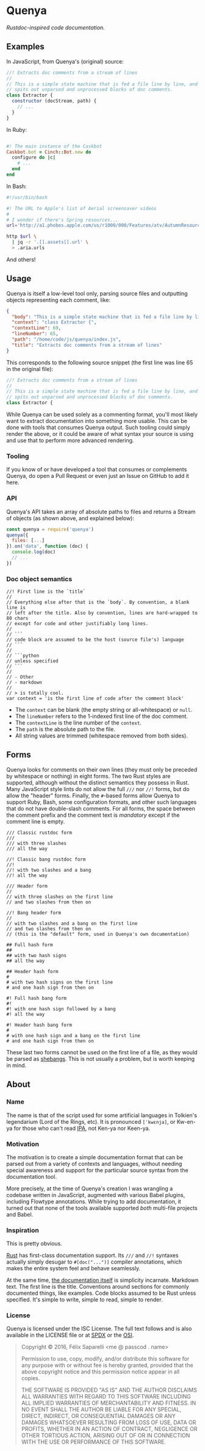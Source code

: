 # Quenya

_Rustdoc-inspired code documentation._

## Examples

In JavaScript, from Quenya's (original) source:

```js
//! Extracts doc comments from a stream of lines
//
// This is a simple state machine that is fed a file line by line, and
// spits out unparsed and unprocessed blocks of doc comments.
class Extractor {
  constructor (docStream, path) {
    // ...
  }
}
```

In Ruby:

```ruby

#! The main instance of the Caskbot
Caskbot.bot = Cinch::Bot.new do
  configure do |c|
    # ...
  end
end
```

In Bash:

```bash
#!/usr/bin/bash

#! The URL to Apple's list of Aerial screensaver videos
#
# I wonder if there's Spring resources...
url='http://a1.phobos.apple.com/us/r1000/000/Features/atv/AutumnResources/...'

http $url \
  | jq -r '.[].assets[].url' \
  > .aria.urls
```

And others!

## Usage

Quenya is itself a low-level tool only, parsing source files and outputting
objects representing each comment, like:

```json
{
  "body": "This is a simple state machine that is fed a file line by line, and\nspits out unparsed and unprocessed blocks of doc comments.",
  "context": "class Extractor {",
  "contextLine": 69,
  "lineNumber": 65,
  "path": "/home/code/js/quenya/index.js",
  "title": "Extracts doc comments from a stream of lines"
}
```

This corresponds to the following source snippet (the first line was line 65 in
the original file):

```js
//! Extracts doc comments from a stream of lines
//
// This is a simple state machine that is fed a file line by line, and
// spits out unparsed and unprocessed blocks of doc comments.
class Extractor {
```

While Quenya can be used solely as a commenting format, you'll most likely
want to extract documentation into something more usable. This can be done with
tools that consumes Quenya output. Such tooling could simply render the above,
or it could be aware of what syntax your source is using and use that to
perform more advanced rendering.

### Tooling

If you know of or have developed a tool that consumes or complements Quenya,
do open a Pull Request or even just an Issue on GitHub to add it here.

### API

Quenya's API takes an array of absolute paths to files and returns a Stream of objects (as shown above, and explained below):

```js
const quenya = require('quenya')
quenya({
  files: [...]
}).on('data', function (doc) {
  console.log(doc)
  // ...
})
```

### Doc object semantics

```
//! First line is the `title`
//
// Everything else after that is the `body`. By convention, a blank line is
// left after the title. Also by convention, lines are hard-wrapped to 80 chars
// except for code and other justifiably long lines.
//
// ```
// code block are assumed to be the host (source file's) language
// ```
//
// ```python
// unless specified
// ```
//
// - Other
// - markdown
//
// > is totally cool.
var context = 'is the first line of code after the comment block'
```

- The `context` can be blank (the empty string or all-whitespace) or `null`.
- The `lineNumber` refers to the 1-indexed first line of the doc comment.
- The `contextLine` is the line number of the `context`.
- The `path` is the absolute path to the file.
- All string values are trimmed (whitespace removed from both sides).

## Forms

Quenya looks for comments on their own lines (they must only be preceded by
whitespace or nothing) in eight forms. The two Rust styles are supported,
although without the distinct semantics they possess in Rust. Many JavaScript
style lints do not allow the full `///` nor `//!` forms, but do allow the
"header" forms. Finally, the `#`-based forms allow Quenya to support Ruby,
Bash, some configuration formats, and other such languages that do not have
double-slash comments. For all forms, the space between the comment prefix and
the comment text is _mandatory_ except if the comment line is empty.

```
/// Classic rustdoc form
///
/// with three slashes
/// all the way

//! Classic bang rustdoc form
//!
//! with two slashes and a bang
//! all the way

/// Header form
//
// with three slashes on the first line
// and two slashes from then on

//! Bang header form
//
// with two slashes and a bang on the first line
// and two slashes from then on
// (this is the "default" form, used in Quenya's own documentation)

## Full hash form
##
## with two hash signs
## all the way

## Header hash form
#
# with two hash signs on the first line
# and one hash sign from then on

#! Full hash bang form
#!
#! with one hash sign followed by a bang
#! all the way

#! Header hash bang form
#
# with one hash sign and a bang on the first line
# and one hash sign from then on
```

These last two forms cannot be used on the first line of a file, as they would
be parsed as [shebangs]. This is not usually a problem, but is worth keeping in
mind.

[shebangs]: https://en.wikipedia.org/wiki/Shebang_%28Unix%29

## About

### Name

The name is that of the script used for some artificial languages in Tolkien's
legendarium (Lord of the Rings, etc). It is pronounced `[ˈkwɛnja]`, or Kw-en-ya
for those who can't read [IPA], not Ken-ya nor Keen-ya.

[IPA]: https://en.wikipedia.org/wiki/Help:IPA

### Motivation

The motivation is to create a simple documentation format that can be parsed
out from a variety of contexts and languages, without needing special awareness
and support for the particular source syntax from the documentation tool.

More precisely, at the time of Quenya's creation I was wrangling a codebase
written in JavaScript, augmented with various Babel plugins, including Flowtype
annotations. While trying to add documentation, it turned out that none of the
tools available supported _both_ multi-file projects and Babel.

### Inspiration

This is pretty obvious.

[Rust] has first-class documentation support. Its `///` and `//!` syntaxes
actually simply desugar to `#[doc("...")]` compiler annotations, which makes
the entire system feel and behave seamlessly.

At the same time, [the documentation itself][rustdoc] is simplicity incarnate.
Markdown text. The first line is the title. Conventions around sections for
commonly documented things, like examples. Code blocks assumed to be Rust
unless specified. It's simple to write, simple to read, simple to render.

[Rust]: https://rust-lang.org
[rustdoc]: https://doc.rust-lang.org/book/documentation.html

### License

Quenya is licensed under the ISC License. The full text follows and is also
available in the LICENSE file or at [SPDX][spdx-isc] or the [OSI][osi-isc].

> Copyright © 2016, Félix Saparelli <me @ passcod . name>
>
> Permission to use, copy, modify, and/or distribute this software for any
> purpose with or without fee is hereby granted, provided that the above
> copyright notice and this permission notice appear in all copies.
>
> THE SOFTWARE IS PROVIDED "AS IS" AND THE AUTHOR DISCLAIMS ALL WARRANTIES WITH
> REGARD TO THIS SOFTWARE INCLUDING ALL IMPLIED WARRANTIES OF MERCHANTABILITY
> AND FITNESS. IN NO EVENT SHALL THE AUTHOR BE LIABLE FOR ANY SPECIAL, DIRECT,
> INDIRECT, OR CONSEQUENTIAL DAMAGES OR ANY DAMAGES WHATSOEVER RESULTING FROM
> LOSS OF USE, DATA OR PROFITS, WHETHER IN AN ACTION OF CONTRACT, NEGLIGENCE OR
> OTHER TORTIOUS ACTION, ARISING OUT OF OR IN CONNECTION WITH THE USE OR
> PERFORMANCE OF THIS SOFTWARE.

[spdx-isc]: https://spdx.org/licenses/ISC.html
[osi-isc]: http://opensource.org/licenses/ISC
